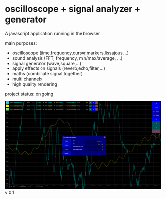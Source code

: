 # oscilloscope + signal analyzer + generator

A javascript application running in the browser

main purposes:

- oscilloscope (time,frequency,cursor,markers,lissajous,...)
- sound analysis (FFT, frequency, min/max/average, ...)
- signal generator (wave,square,...)
- apply effects on signals (reverb,echo,filter,...)
- maths (combinate signal together)
- multi channels
- high quality rendering

project status: on going

![screenshot](doc/screenshot-0.1.png)
v 0.1
